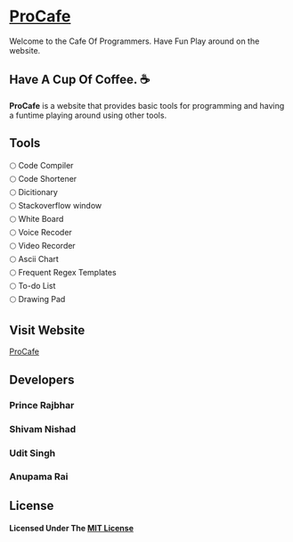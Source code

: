 # [ProCafe](https://projectx-b1100.web.app)

Welcome to the Cafe Of Programmers. Have Fun Play around on the website.

## Have A Cup Of Coffee. :coffee:

**ProCafe** is a website that provides basic tools for programming and having a funtime playing around using other tools.


## Tools
:full_moon: Code Compiler <br />
:full_moon: Code Shortener <br />
:full_moon: Dicitionary <br />
:full_moon: Stackoverflow window <br />
:full_moon: White Board <br />
:full_moon: Voice Recoder <br />
:full_moon: Video Recorder <br />
:full_moon: Ascii Chart <br /> 
:full_moon: Frequent Regex Templates<br />
:full_moon: To-do List <br />
:full_moon: Drawing Pad <br />

## Visit Website

[ProCafe](https://projectx-b1100.web.app)

## Developers

 ### Prince Rajbhar 
 ### Shivam Nishad
 ### Udit Singh
 ### Anupama Rai

## License

 #### Licensed Under The [MIT License](LICENSE)


